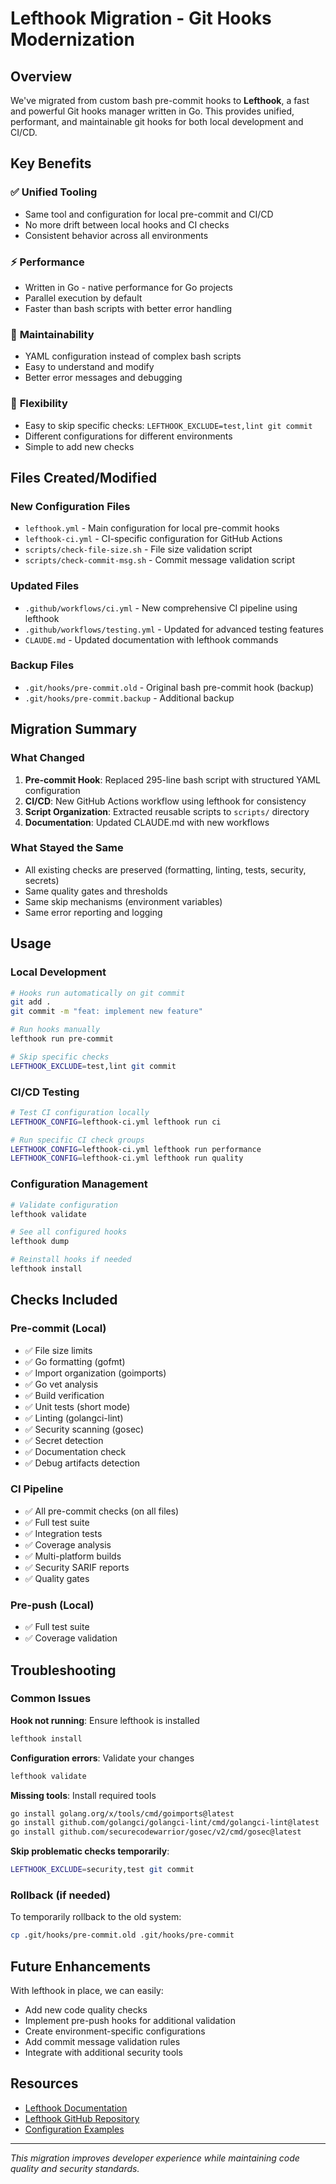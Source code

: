# Lefthook Migration - Git Hooks Modernization

## Overview

We've migrated from custom bash pre-commit hooks to **Lefthook**, a fast and powerful Git hooks manager written in Go. This provides unified, performant, and maintainable git hooks for both local development and CI/CD.

## Key Benefits

### ✅ **Unified Tooling**
- Same tool and configuration for local pre-commit and CI/CD
- No more drift between local hooks and CI checks
- Consistent behavior across all environments

### ⚡ **Performance**
- Written in Go - native performance for Go projects
- Parallel execution by default
- Faster than bash scripts with better error handling

### 🔧 **Maintainability**
- YAML configuration instead of complex bash scripts
- Easy to understand and modify
- Better error messages and debugging

### 🎯 **Flexibility**
- Easy to skip specific checks: `LEFTHOOK_EXCLUDE=test,lint git commit`
- Different configurations for different environments
- Simple to add new checks

## Files Created/Modified

### New Configuration Files
- `lefthook.yml` - Main configuration for local pre-commit hooks
- `lefthook-ci.yml` - CI-specific configuration for GitHub Actions
- `scripts/check-file-size.sh` - File size validation script
- `scripts/check-commit-msg.sh` - Commit message validation script

### Updated Files
- `.github/workflows/ci.yml` - New comprehensive CI pipeline using lefthook
- `.github/workflows/testing.yml` - Updated for advanced testing features
- `CLAUDE.md` - Updated documentation with lefthook commands

### Backup Files
- `.git/hooks/pre-commit.old` - Original bash pre-commit hook (backup)
- `.git/hooks/pre-commit.backup` - Additional backup

## Migration Summary

### What Changed
1. **Pre-commit Hook**: Replaced 295-line bash script with structured YAML configuration
2. **CI/CD**: New GitHub Actions workflow using lefthook for consistency
3. **Script Organization**: Extracted reusable scripts to `scripts/` directory
4. **Documentation**: Updated CLAUDE.md with new workflows

### What Stayed the Same
- All existing checks are preserved (formatting, linting, tests, security, secrets)
- Same quality gates and thresholds
- Same skip mechanisms (environment variables)
- Same error reporting and logging

## Usage

### Local Development
```bash
# Hooks run automatically on git commit
git add .
git commit -m "feat: implement new feature"

# Run hooks manually
lefthook run pre-commit

# Skip specific checks
LEFTHOOK_EXCLUDE=test,lint git commit
```

### CI/CD Testing
```bash
# Test CI configuration locally
LEFTHOOK_CONFIG=lefthook-ci.yml lefthook run ci

# Run specific CI check groups
LEFTHOOK_CONFIG=lefthook-ci.yml lefthook run performance
LEFTHOOK_CONFIG=lefthook-ci.yml lefthook run quality
```

### Configuration Management
```bash
# Validate configuration
lefthook validate

# See all configured hooks
lefthook dump

# Reinstall hooks if needed
lefthook install
```

## Checks Included

### Pre-commit (Local)
- ✅ File size limits
- ✅ Go formatting (gofmt)
- ✅ Import organization (goimports)
- ✅ Go vet analysis
- ✅ Build verification
- ✅ Unit tests (short mode)
- ✅ Linting (golangci-lint)
- ✅ Security scanning (gosec)
- ✅ Secret detection
- ✅ Documentation check
- ✅ Debug artifacts detection

### CI Pipeline
- ✅ All pre-commit checks (on all files)
- ✅ Full test suite
- ✅ Integration tests
- ✅ Coverage analysis
- ✅ Multi-platform builds
- ✅ Security SARIF reports
- ✅ Quality gates

### Pre-push (Local)
- ✅ Full test suite
- ✅ Coverage validation

## Troubleshooting

### Common Issues

**Hook not running**: Ensure lefthook is installed
```bash
lefthook install
```

**Configuration errors**: Validate your changes
```bash
lefthook validate
```

**Missing tools**: Install required tools
```bash
go install golang.org/x/tools/cmd/goimports@latest
go install github.com/golangci/golangci-lint/cmd/golangci-lint@latest
go install github.com/securecodewarrior/gosec/v2/cmd/gosec@latest
```

**Skip problematic checks temporarily**:
```bash
LEFTHOOK_EXCLUDE=security,test git commit
```

### Rollback (if needed)
To temporarily rollback to the old system:
```bash
cp .git/hooks/pre-commit.old .git/hooks/pre-commit
```

## Future Enhancements

With lefthook in place, we can easily:
- Add new code quality checks
- Implement pre-push hooks for additional validation
- Create environment-specific configurations
- Add commit message validation rules
- Integrate with additional security tools

## Resources

- [Lefthook Documentation](https://lefthook.dev/)
- [Lefthook GitHub Repository](https://github.com/evilmartians/lefthook)
- [Configuration Examples](https://github.com/evilmartians/lefthook/tree/master/docs)

---

*This migration improves developer experience while maintaining code quality and security standards.*